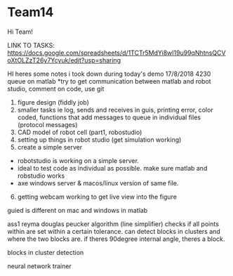 # Team14

Hi Team!

LINK TO TASKS: https://docs.google.com/spreadsheets/d/1TCTr5MdYi8wI19u99qNhtnsQCVoXtOLZzT26y7Ycyuk/edit?usp=sharing

HI heres some notes i took down during today's demo 17/8/2018
4230 queue on matlab 
*try to get communication between matlab and robot studio, comment on code, use git
1. figure design (fiddly job) 
2. smaller tasks ie log, sends and receives in guis, printing error, color coded, functions that add messages to queue in individual files (protocol messages)
3. CAD model of robot cell  (part1, robostudio)
4. setting up things in robot studio (get simulation working)
5. create a simple server 
- robotstudio is working on a simple server. 
- ideal to test code as individual as possible. make sure matlab and robstudio works 
- axe windows server & macos/linux version of same file. 
6. getting webcam working to get live view into the figure

guied is different on mac and windows in matlab


ass1
reyma douglas peucker algorithm (line simplifier) checks if all points within are set within a certain tolerance. can detect blocks in clusters and where the two blocks are. 
if theres 90degree internal angle, theres a block. 

blocks in cluster detection

neural network trainer
